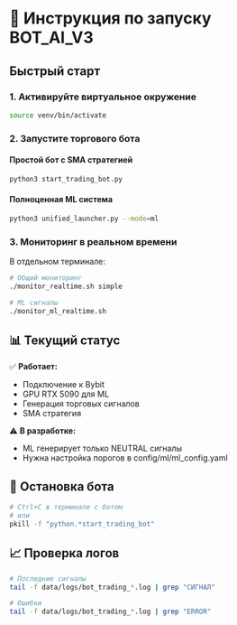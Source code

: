 # 🚀 Инструкция по запуску BOT_AI_V3

## Быстрый старт

### 1. Активируйте виртуальное окружение

```bash
source venv/bin/activate
```

### 2. Запустите торгового бота

#### Простой бот с SMA стратегией

```bash
python3 start_trading_bot.py
```

#### Полноценная ML система

```bash
python3 unified_launcher.py --mode=ml
```

### 3. Мониторинг в реальном времени

В отдельном терминале:

```bash
# Общий мониторинг
./monitor_realtime.sh simple

# ML сигналы
./monitor_ml_realtime.sh
```

## 📊 Текущий статус

✅ **Работает:**

- Подключение к Bybit
- GPU RTX 5090 для ML
- Генерация торговых сигналов
- SMA стратегия

⚠️ **В разработке:**

- ML генерирует только NEUTRAL сигналы
- Нужна настройка порогов в config/ml/ml_config.yaml

## 🛑 Остановка бота

```bash
# Ctrl+C в терминале с ботом
# или
pkill -f "python.*start_trading_bot"
```

## 📈 Проверка логов

```bash
# Последние сигналы
tail -f data/logs/bot_trading_*.log | grep "СИГНАЛ"

# Ошибки
tail -f data/logs/bot_trading_*.log | grep "ERROR"
```
